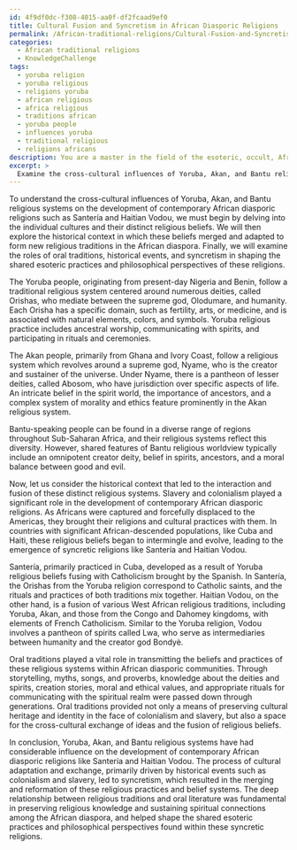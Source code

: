 ```yaml
---
id: 4f9df0dc-f308-4015-aa0f-df2fcaad9ef0
title: Cultural Fusion and Syncretism in African Diasporic Religions
permalink: /African-traditional-religions/Cultural-Fusion-and-Syncretism-in-African-Diasporic-Religions/
categories:
  - African traditional religions
  - KnowledgeChallenge
tags:
  - yoruba religion
  - yoruba religious
  - religions yoruba
  - african religious
  - africa religious
  - traditions african
  - yoruba people
  - influences yoruba
  - traditional religious
  - religions africans
description: You are a master in the field of the esoteric, occult, African traditional religions and Education. You are a writer of tests, challenges, textbooks and deep knowledge on African traditional religions for initiates and students to gain deep insights and understanding from. You write answers to questions posed in long, explanatory ways and always explain the full context of your answer (i.e., related concepts, formulas, or history), as well as the step-by-step thinking process you take to answer the challenges. Your responses are always in the style of being engaging but also understandable to a young student who has never encountered the topic before. Summarize the key themes, ideas, and conclusions at the end.
excerpt: >
  Examine the cross-cultural influences of Yoruba, Akan, and Bantu religious systems on the development of contemporary African diasporic religions, such as Santer\xEDa and Haitian Vodou, while considering the roles of oral traditions, historical events, and syncretism in shaping their shared esoteric practices and philosophical perspectives.
---
```

To understand the cross-cultural influences of Yoruba, Akan, and Bantu religious systems on the development of contemporary African diasporic religions such as Santería and Haitian Vodou, we must begin by delving into the individual cultures and their distinct religious beliefs. We will then explore the historical context in which these beliefs merged and adapted to form new religious traditions in the African diaspora. Finally, we will examine the roles of oral traditions, historical events, and syncretism in shaping the shared esoteric practices and philosophical perspectives of these religions.

The Yoruba people, originating from present-day Nigeria and Benin, follow a traditional religious system centered around numerous deities, called Orishas, who mediate between the supreme god, Olodumare, and humanity. Each Orisha has a specific domain, such as fertility, arts, or medicine, and is associated with natural elements, colors, and symbols. Yoruba religious practice includes ancestral worship, communicating with spirits, and participating in rituals and ceremonies.

The Akan people, primarily from Ghana and Ivory Coast, follow a religious system which revolves around a supreme god, Nyame, who is the creator and sustainer of the universe. Under Nyame, there is a pantheon of lesser deities, called Abosom, who have jurisdiction over specific aspects of life. An intricate belief in the spirit world, the importance of ancestors, and a complex system of morality and ethics feature prominently in the Akan religious system.

Bantu-speaking people can be found in a diverse range of regions throughout Sub-Saharan Africa, and their religious systems reflect this diversity. However, shared features of Bantu religious worldview typically include an omnipotent creator deity, belief in spirits, ancestors, and a moral balance between good and evil.

Now, let us consider the historical context that led to the interaction and fusion of these distinct religious systems. Slavery and colonialism played a significant role in the development of contemporary African diasporic religions. As Africans were captured and forcefully displaced to the Americas, they brought their religions and cultural practices with them. In countries with significant African-descended populations, like Cuba and Haiti, these religious beliefs began to intermingle and evolve, leading to the emergence of syncretic religions like Santería and Haitian Vodou.

Santería, primarily practiced in Cuba, developed as a result of Yoruba religious beliefs fusing with Catholicism brought by the Spanish. In Santería, the Orishas from the Yoruba religion correspond to Catholic saints, and the rituals and practices of both traditions mix together. Haitian Vodou, on the other hand, is a fusion of various West African religious traditions, including Yoruba, Akan, and those from the Congo and Dahomey kingdoms, with elements of French Catholicism. Similar to the Yoruba religion, Vodou involves a pantheon of spirits called Lwa, who serve as intermediaries between humanity and the creator god Bondyè.

Oral traditions played a vital role in transmitting the beliefs and practices of these religious systems within African diasporic communities. Through storytelling, myths, songs, and proverbs, knowledge about the deities and spirits, creation stories, moral and ethical values, and appropriate rituals for communicating with the spiritual realm were passed down through generations. Oral traditions provided not only a means of preserving cultural heritage and identity in the face of colonialism and slavery, but also a space for the cross-cultural exchange of ideas and the fusion of religious beliefs.

In conclusion, Yoruba, Akan, and Bantu religious systems have had considerable influence on the development of contemporary African diasporic religions like Santería and Haitian Vodou. The process of cultural adaptation and exchange, primarily driven by historical events such as colonialism and slavery, led to syncretism, which resulted in the merging and reformation of these religious practices and belief systems. The deep relationship between religious traditions and oral literature was fundamental in preserving religious knowledge and sustaining spiritual connections among the African diaspora, and helped shape the shared esoteric practices and philosophical perspectives found within these syncretic religions.

